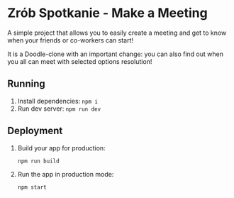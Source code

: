 # Zrób Spotkanie - Make a Meeting

A simple project that allows you to easily create a meeting and get to know when
your friends or co-workers can start!

It is a Doodle-clone with an important change: you can also find out when you all
can meet with selected options resolution!

## Running

1. Install dependencies: `npm i`
2. Run dev server: `npm run dev`

## Deployment

1. Build your app for production:
   ```sh
   npm run build
   ```
2. Run the app in production mode:
   ```sh
   npm start
   ```
